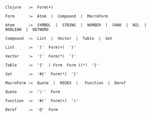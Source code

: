 
    Clojure   :=  Form(+)
        
    Form	  :=  Atom  |  Compound  |  MacroForm

    Atom      :=  SYMBOL  |  STRING  |  NUMBER  |  CHAR  |  NIL  |  BOOLEAN  |  KEYWORD

    Compound  :=  List  |  Vector  |  Table  |  Set
        
    List      :=  '('  Form(+)  ')'
        
    Vector    :=  '['  Form(*)  ']'
        
    Table     :=  '{'  ( Form  Form )(*)  '}'

    Set       :=  '#{'  Form(*)  '}'
            
    MacroForm :=  Quote  |  REGEX  |   Function  |  Deref  

    Quote     :=  '\''  Form

    Function  :=  '#('  Form(+)  ')'

    Deref     :=  '@'  Form
